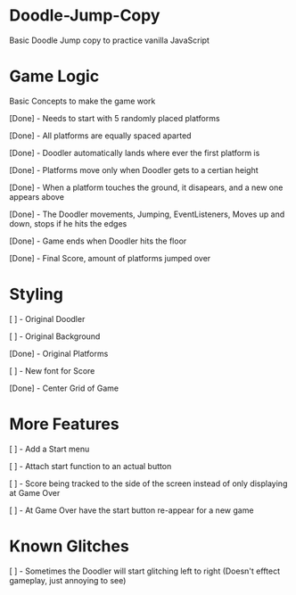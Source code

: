# Doodle-Jump-Copy
Basic Doodle Jump copy to practice vanilla JavaScript



# Game Logic

Basic Concepts to make the game work

[Done] - Needs to start with 5 randomly placed platforms

[Done] - All platforms are equally spaced aparted

[Done] - Doodler automatically lands where ever the first platform is

[Done] - Platforms move only when Doodler gets to a certian height

[Done] - When a platform touches the ground, it disapears, and a new one appears above

[Done] - The Doodler movements, Jumping, EventListeners, Moves up and down, stops if he hits the edges

[Done] -  Game ends when Doodler hits the floor

[Done] - Final Score, amount of platforms jumped over



# Styling

[ ] - Original Doodler

[ ] - Original Background

[Done] - Original Platforms

[ ] - New font for Score

[Done] - Center Grid of Game



# More Features

[ ] - Add a Start menu

[ ] -  Attach start function to an actual button

[ ] - Score being tracked to the side of the screen instead of only displaying at Game Over

[ ] - At Game Over have the start button re-appear for a new game



# Known Glitches

[ ] - Sometimes the Doodler will start glitching left to right (Doesn't efftect gameplay, just annoying to see)